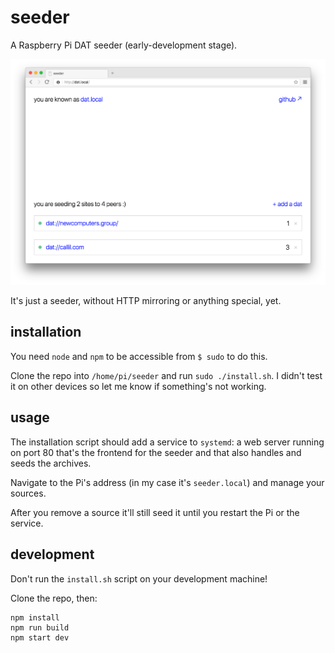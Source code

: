 # seeder
A Raspberry Pi DAT seeder (early-development stage).

![seeder ui](image.png)

It's just a seeder, without HTTP mirroring or anything special, yet.

## installation
You need ```node``` and ```npm``` to be accessible from ```$ sudo``` to do this.

Clone the repo into ```/home/pi/seeder``` and run ```sudo ./install.sh```. I didn't test it on other devices so let me know if something's not working.

## usage
The installation script should add a service to ```systemd```: a web server running on port 80 that's the frontend for the seeder and that also handles and seeds the archives.

Navigate to the Pi's address (in my case it's ```seeder.local```) and manage your sources.

After you remove a source it'll still seed it until you restart the Pi or the service.

## development

Don't run the ```install.sh``` script on your development machine!

Clone the repo, then:
```
npm install
npm run build
npm start dev
```
